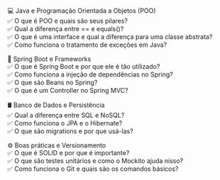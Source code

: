 💻 Java e Programação Orientada a Objetos (POO)  
✅ O que é POO e quais são seus pilares?  
✅ Qual a diferença entre == e equals()?  
✅ O que é uma interface e qual a diferença para uma classe abstrata?  
✅ Como funciona o tratamento de exceções em Java?  
  
🔗 Spring Boot e Frameworks  
✅ O que é Spring Boot e por que ele é tão utilizado?  
✅ Como funciona a injeção de dependências no Spring?  
✅ O que são Beans no Spring?  
✅ O que é um Controller no Spring MVC?  
  
🛢 Banco de Dados e Persistência  
✅ Qual a diferença entre SQL e NoSQL?  
✅ Como funciona o JPA e o Hibernate?  
✅ O que são migrations e por que usá-las?  
  
⚙ Boas práticas e Versionamento  
✅ O que é SOLID e por que é importante?  
✅ O que são testes unitários e como o Mockito ajuda nisso?  
✅ Como funciona o Git e quais são os comandos básicos?
